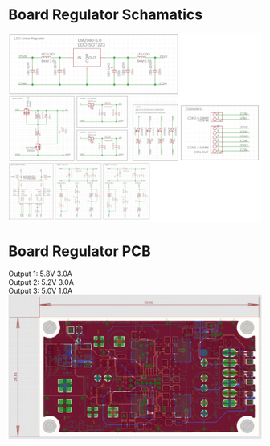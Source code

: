 # Board Regulator Schamatics    
![Board-Regulator](https://raw.githubusercontent.com/OrsoEric/OrangeHat/main/Hardware/Board-Regulator/2021-07-03%20Board%20Voltage%20Regulator%20Schematics.PNG)    
  
# Board Regulator PCB  
Output 1: 5.8V 3.0A  
Output 2: 5.2V 3.0A  
Output 3: 5.0V 1.0A  
![Board-Regulator](https://raw.githubusercontent.com/OrsoEric/OrangeHat/main/Hardware/2021-07-03%20Board%20Voltage%20Regulator.PNG)  
